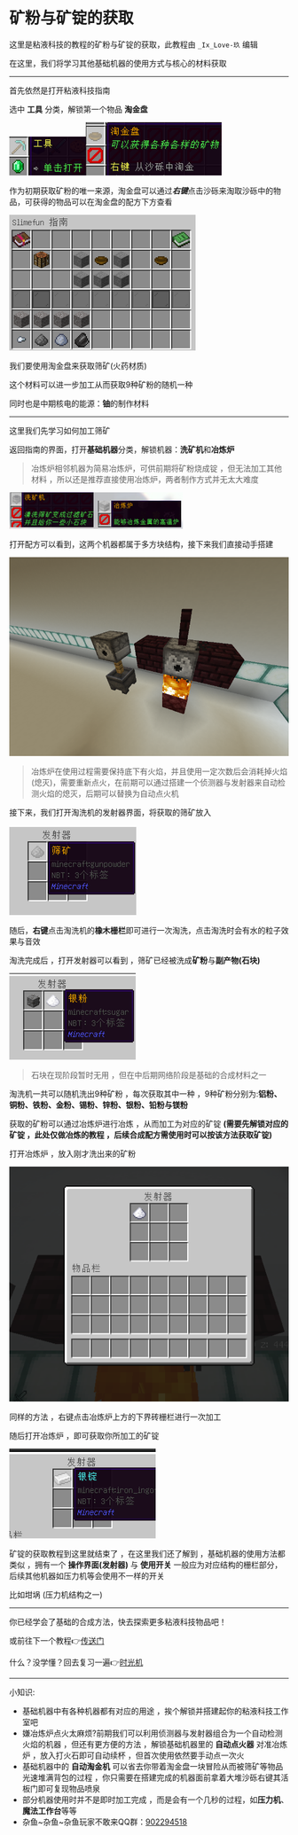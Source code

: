 # 矿粉与矿锭的获取

这里是粘液科技的教程的矿粉与矿锭的获取，此教程由 `_Ix_Love-玖` 编辑

在这里，我们将学习其他基础机器的使用方式与核心的材料获取

------

首先依然是打开粘液科技指南

选中 __工具__ 分类，解锁第一个物品 __淘金盘__

![sg-工具](image/sg-工具.png)![sg-淘金](image/sg-淘金.png)

作为初期获取矿粉的唯一来源，淘金盘可以通过***右键***点击沙砾来淘取沙砾中的物品，可获得的物品可以在淘金盘的配方下方查看

![淘金盘的合成配方 ，下方显示可以进行互动的方块与获取的物品](image/sg-淘金2.png)

我们要使用淘金盘来获取筛矿(火药材质)

这个材料可以进一步加工从而获取9种矿粉的随机一种

同时也是中期核电的能源：**铀**的制作材料

------

这里我们先学习如何加工筛矿

返回指南的界面，打开**基础机器**分类，解锁机器：**洗矿机**和**冶炼炉**

> 冶炼炉相邻机器为简易冶炼炉，可供前期将矿粉烧成锭 ，但无法加工其他材料 ，所以还是推荐直接使用冶炼炉，两者制作方式并无太大难度

![sg-冶炼](image/sg-冶炼.png)

打开配方可以看到，这两个机器都属于多方块结构，接下来我们直接动手搭建

![搭建完成丨左:洗矿机 右：冶炼炉](image/sg-冶炼2.png)

> 冶炼炉在使用过程需要保持底下有火焰，并且使用一定次数后会消耗掉火焰(熄灭)，需要重新点火，在前期可以通过搭建一个侦测器与发射器来自动检测火焰的熄灭，后期可以替换为自动点火机

接下来，我们打开淘洗机的发射器界面，将获取的筛矿放入

![sg-淘洗1](image/sg-淘洗1.png)

随后，**右键**点击淘洗机的**橡木栅栏**即可进行一次淘洗，点击淘洗时会有水的粒子效果与音效

淘洗完成后 ，打开发射器可以看到 ，筛矿已经被洗成**矿粉**与**副产物(石块)**

![sg-淘洗2](image/sg-淘洗2.png)

> 石块在现阶段暂时无用 ，但在中后期网络阶段是基础的合成材料之一

淘洗机一共可以随机洗出9种矿粉 ，每次获取其中一种 ，9种矿粉分别为:**铝粉、铜粉、铁粉、金粉、锡粉、锌粉、银粉、铅粉与镁粉**

获取的矿粉可以通过冶炼炉进行冶炼 ，从而加工为对应的矿锭 **(需要先解锁对应的矿锭 ，此处仅做冶炼的教程 ，后续合成配方需使用时可以按该方法获取矿锭)**

打开冶炼炉 ，放入刚才洗出来的矿粉

![sg-冶炼3](image/sg-冶炼3.png)

同样的方法 ，右键点击冶炼炉上方的下界砖栅栏进行一次加工

随后打开冶炼炉 ，即可获取你所加工的矿锭

![sg-冶炼4](image/sg-冶炼4.png)

矿锭的获取教程到这里就结束了 ，在这里我们还了解到 ，基础机器的使用方法都类似 ，拥有一个 **操作界面(发射器)** 与 **使用开关**
一般应为对应结构的栅栏部分，后续其他机器如压力机等会使用不一样的开关

比如坩埚 (压力机结构之一)

------

你已经学会了基础的合成方法，快去探索更多粘液科技物品吧！

或前往下一个教程👉[传送门](../slimefun/1.3.md)

什么？没学懂？回去复习一遍👉[时光机](../slimefun/1.1.md)

------

小知识:
* 基础机器中有各种机器都有对应的用途 ，挨个解锁并搭建起你的粘液科技工作室吧
* 嫌冶炼炉点火太麻烦?前期我们可以利用侦测器与发射器组合为一个自动检测火焰的机器 ，但还有更方便的方法 ，解锁基础机器里的 __自动点火器__ 对准冶炼炉 ，放入打火石即可自动续杯 ，但首次使用依然要手动点一次火
* 基础机器中的 __自动淘金机__ 可以省去你带着淘金盘一块冒险从而被筛矿等物品光速堆满背包的过程 ，你只需要在搭建完成的机器面前拿着大堆沙砾右键其活板门即可复现物品喷泉
* 部分机器使用时并不是即时加工完成 ，而是会有一个几秒的过程，如**压力机**、**魔法工作台**等等
* 杂鱼\~杂鱼\~杂鱼玩家不敢来QQ群：[902294518](https://qm.qq.com/q/rFwmLujMqc)
